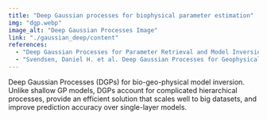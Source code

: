 ```yaml
---
title: "Deep Gaussian processes for biophysical parameter estimation"
img: "dgp.webp"
image_alt: "Deep Gaussian Processes Image"
link: "./gaussian_deep/content"
references:
  - "Deep Gaussian Processes for Parameter Retrieval and Model Inversion. Daniel H. Svendsen, Pablo M. Alvarez, Ana Belen Ruescas, Rafael Molina, and Gustau Camps-Valls, Submitted, 2020."
  - "Svendsen, Daniel H. et al. Deep Gaussian Processes for Geophysical Parameter Retrieval. IGARSS 2018, IEEE, 2018."
---
```


Deep Gaussian Processes (DGPs) for bio-geo-physical model inversion. Unlike shallow GP models, DGPs account for complicated hierarchical processes, provide an efficient solution that scales well to big datasets, and improve prediction accuracy over single-layer models.
